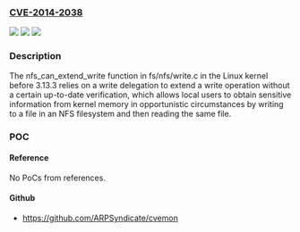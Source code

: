 ### [CVE-2014-2038](https://cve.mitre.org/cgi-bin/cvename.cgi?name=CVE-2014-2038)
![](https://img.shields.io/static/v1?label=Product&message=n%2Fa&color=blue)
![](https://img.shields.io/static/v1?label=Version&message=n%2Fa&color=blue)
![](https://img.shields.io/static/v1?label=Vulnerability&message=n%2Fa&color=brighgreen)

### Description

The nfs_can_extend_write function in fs/nfs/write.c in the Linux kernel before 3.13.3 relies on a write delegation to extend a write operation without a certain up-to-date verification, which allows local users to obtain sensitive information from kernel memory in opportunistic circumstances by writing to a file in an NFS filesystem and then reading the same file.

### POC

#### Reference
No PoCs from references.

#### Github
- https://github.com/ARPSyndicate/cvemon

